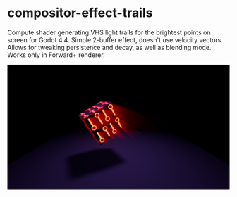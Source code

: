 # compositor-effect-trails
Compute shader generating VHS light trails for the brightest points on screen for Godot 4.4. Simple 2-buffer effect, doesn't use velocity vectors. Allows for tweaking persistence and decay, as well as blending mode. Works only in Forward+ renderer.

![Trails](screenshot.png)
